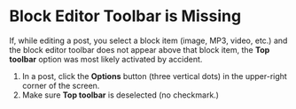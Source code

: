 # Block Editor Toolbar is Missing

If, while editing a post, you select a block item \(image, MP3, video, etc.\) and the block editor toolbar does not appear above that block item, the **Top toolbar** option was most likely activated by accident. 

1. In a post, click the **Options** button \(three vertical dots\) in the upper-right corner of the screen.
2. Make sure **Top toolbar** is deselected \(no checkmark.\)  

